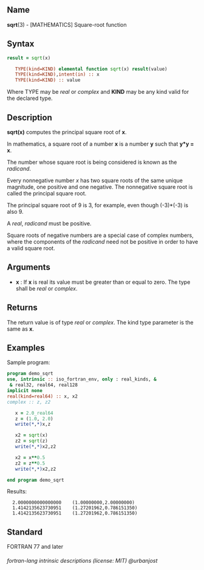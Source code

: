 ## __Name__

__sqrt__(3) - \[MATHEMATICS\] Square-root function

## __Syntax__
```fortran
result = sqrt(x)

   TYPE(kind=KIND) elemental function sqrt(x) result(value)
   TYPE(kind=KIND),intent(in) :: x
   TYPE(kind=KIND) :: value
```
Where TYPE may be _real_ or _complex_ and __KIND__ may be any
kind valid for the declared type.

## __Description__

__sqrt(x)__ computes the principal square root of __x__.

In mathematics, a square root of a number __x__ is a number __y__ such
that __y*y = x__.

The number whose square root is being considered is known as the
_radicand_.

Every nonnegative  number _x_ has two square roots of the same unique
magnitude, one positive and one negative. The nonnegative square root
is called the principal square root.

The principal square root of 9 is 3, for example, even though (-3)*(-3)
is also 9.

A _real_, _radicand_ must be positive.

Square roots of negative numbers are a special case of complex numbers,
where the components of the _radicand_ need not be positive in order to
have a valid square root.

## __Arguments__

  - __x__
    : If __x__ is real its value must be greater than or equal to zero.
    The type shall be _real_ or _complex_.

## __Returns__

The return value is of type _real_ or _complex_. The kind type parameter is
the same as __x__.

## __Examples__

Sample program:

```fortran
program demo_sqrt
use, intrinsic :: iso_fortran_env, only : real_kinds, &
 & real32, real64, real128
implicit none
real(kind=real64) :: x, x2
complex :: z, z2

   x = 2.0_real64
   z = (1.0, 2.0)
   write(*,*)x,z

   x2 = sqrt(x)
   z2 = sqrt(z)
   write(*,*)x2,z2

   x2 = x**0.5
   z2 = z**0.5 
   write(*,*)x2,z2

end program demo_sqrt
```
  Results:
```text
  2.0000000000000000    (1.00000000,2.00000000)
  1.4142135623730951    (1.27201962,0.786151350)
  1.4142135623730951    (1.27201962,0.786151350)
```

## __Standard__

FORTRAN 77 and later

###### fortran-lang intrinsic descriptions (license: MIT) @urbanjost
